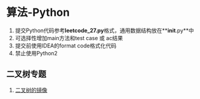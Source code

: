 # 算法-Python

1. 提交Python代码参考**leetcode_27.py**格式，通用数据结构放在**__init__.py**中
2. 可选择性增加main方法和test case 或 ac结果
3. 提交前使用IDEA的format code格式化代码
4. 禁止使用Python2

## 二叉树专题

1. [二叉树的镜像](./solution/tree/leetcode_27_.py)

